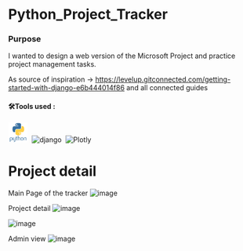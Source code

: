 # Python_Project_Tracker

### Purpose
I wanted to design a web version of the Microsoft Project and practice project management tasks.

As source of inspiration -> https://levelup.gitconnected.com/getting-started-with-django-e6b444014f86 and all connected guides
#### 🛠️Tools used :  

<img src="https://github.com/devicons/devicon/blob/master/icons/python/python-original-wordmark.svg" title="Python" alt="Python" width="40" height="40"/>&nbsp;
<img src="https://www.openapp.ie/wp-content/uploads/2015/03/Django.png" title="django" alt="django" width="70" height="40"/>&nbsp;
<img src="https://upload.wikimedia.org/wikipedia/commons/8/8a/Plotly-logo.png" title="Plotly" alt="Plotly" width="80" height="40"/>&nbsp;



# Project detail
Main Page of the tracker 
![image](https://github.com/itsVinM/Python_Project_Tracker/assets/85823292/ae7668a1-e04f-414e-9c6c-12e48e92b798)


Project detail
![image](https://github.com/itsVinM/Python_Project_Tracker/assets/85823292/ca5d00d4-3b46-43e1-b9dd-140efe004699)

![image](https://github.com/itsVinM/Python_Project_Tracker/assets/85823292/102e74a5-8d9e-4384-b805-440a2c7b3d04)

Admin view
![image](https://github.com/itsVinM/Python_Project_Tracker/assets/85823292/76431c0f-a2f6-446e-896c-85b7f84df0c0)


